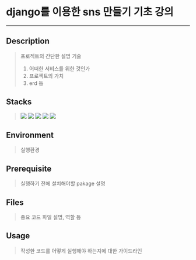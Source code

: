 # django를 이용한 sns 만들기 기초 강의
-----------------------------------------------
## Description
> 프로젝트의 간단한 설명 기술
> 1. 어떠한 서비스를 위한 것인가
> 2. 프로젝트의 가치
> 3. erd 등

## Stacks
> <img src="https://img.shields.io/badge/python-3776AB?style=for-the-badge&logo=python&logoColor=white"> 
> <img src="https://img.shields.io/badge/django-092E20?style=for-the-badge&logo=django&logoColor=white">
> <img src="https://img.shields.io/badge/github-181717?style=for-the-badge&logo=github&logoColor=white">
> <img src="https://img.shields.io/badge/css-1572B6?style=for-the-badge&logo=css3&logoColor=white">
> <img src="https://img.shields.io/badge/bootstrap-7952B3?style=for-the-badge&logo=bootstrap&logoColor=white">

## Environment
> 실행환경

## Prerequisite
> 실행하기 전에 설치해야할 pakage 설명

## Files
> 중요 코드 파일 설명, 역할 등

## Usage
> 작성한 코드를 어떻게 실행해야 하는지에 대한 가이드라인
